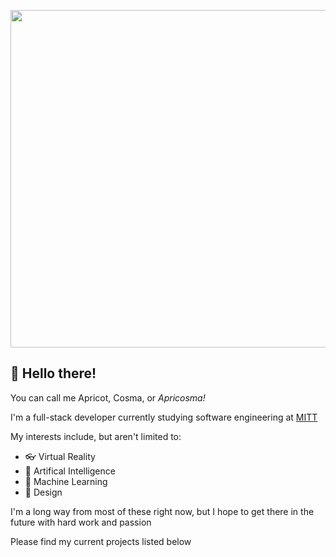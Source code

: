 <p align="center">
  <img width="960" height="540" src="https://user-images.githubusercontent.com/113317992/199318316-ad7b3cca-cd31-45a1-a25a-1aaadea0b824.jpg">
</p>

## 👋 Hello there!

You can call me Apricot, Cosma, or *Apricosma!* 

I'm a full-stack developer currently studying software engineering at [MITT](https://mitt.ca/)

My interests include, but aren't limited to:
- 👓 Virtual Reality
- 🤖 Artifical Intelligence
- 🧠 Machine Learning
- 🎨 Design 

I'm a long way from most of these right now, but I hope to get there in the future with hard work and passion

Please find my current projects listed below
<!---
Apricosma/Apricosma is a ✨ special ✨ repository because its `README.md` (this file) appears on your GitHub profile.
You can click the Preview link to take a look at your changes.
--->
